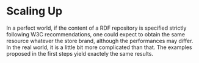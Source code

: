 # Scaling Up

In a perfect world, if the content of a RDF repository is specified strictly following W3C recommendations, one could expect to obtain the same resource whatever the store brand, although the performances may differ. In the real world, it is a little bit more complicated than that. The examples proposed in the first steps yield exactely the same results. 
